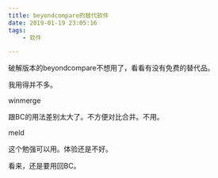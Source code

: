 ```yaml
---
title: beyondcompare的替代软件
date: 2019-01-19 23:05:16
tags:
	- 软件

---
```




破解版本的beyondcompare不想用了，看看有没有免费的替代品。

我用得并不多。



winmerge

跟BC的用法差别太大了。不方便对比合并。不用。



meld

这个勉强可以用。体验还是不好。



看来，还是要用回BC。

